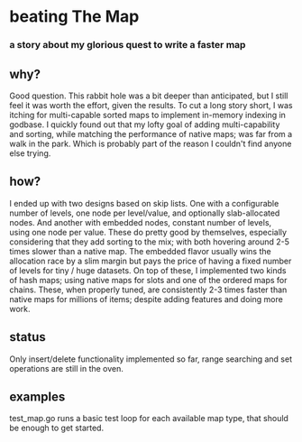 # beating The Map
### a story about my glorious quest to write a faster map

## why?
Good question. This rabbit hole was a bit deeper than anticipated, but I still feel it was worth the effort, given the results. To cut a long story short, I was itching for multi-capable sorted maps to implement in-memory indexing in godbase. I quickly found out that my lofty goal of adding multi-capability and sorting, while matching the performance of native maps; was far from a walk in the park. Which is probably part of the reason I couldn't find anyone else trying.

## how?
I ended up with two designs based on skip lists. One with a configurable number of levels, one node per level/value, and optionally slab-allocated nodes. And another with embedded nodes, constant number of levels, using one node per value. These do pretty good by themselves, especially considering that they add sorting to the mix; with both hovering around 2-5 times slower than a native map. The embedded flavor usually wins the allocation race by a slim margin but pays the price of having a fixed number of levels for tiny / huge datasets. On top of these, I implemented two kinds of hash maps; using native maps for slots and one of the ordered maps for chains. These, when properly tuned, are consistently 2-3 times faster than native maps for millions of items; despite adding features and doing more work.

## status
Only insert/delete functionality implemented so far, range searching and set operations are still in the oven.

## examples
test_map.go runs a basic test loop for each available map type, that should be enough to get started.